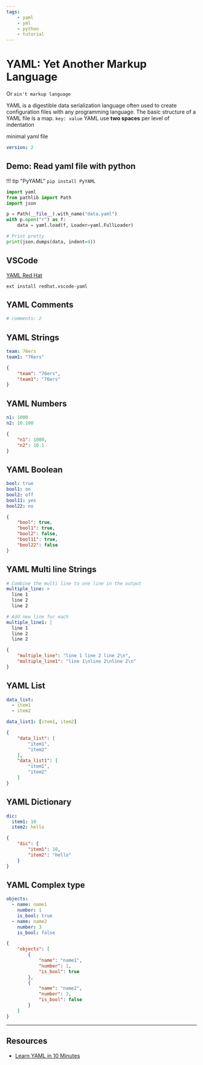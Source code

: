 ```yaml
---
tags: 
    - yaml
    - yml
    - python
    - tutorial
---
```


# YAML: Yet Another Markup Language
Or `ain't markup language`

YAML is a digestible data serialization language often used to create configuration files with any programming language.
The basic structure of a YAML file is a map. `key: value`
YAML use **two spaces** per level of indentation

minimal yaml file

```yaml
version: 2
```

## Demo: Read yaml file with python

!!! tip "PyYAML"
    ```
    pip install PyYAML
    ```
     
```python
import yaml
from pathlib import Path
import json

p = Path(__file__).with_name("data.yaml")
with p.open("r") as f:
    data = yaml.load(f, Loader=yaml.FullLoader)

# Print pretty
print(json.dumps(data, indent=4))
```

## VSCode
[YAML Red Hat](https://marketplace.visualstudio.com/items?itemName=redhat.vscode-yaml)

```
ext install redhat.vscode-yaml
```

## YAML Comments

```yaml
# comments: 2
```

## YAML Strings

```yaml
team: 76ers
team1: "76ers"
```

```json title="python parse result"
{
    "team": "76ers",
    "team1": "76ers"
}
```

## YAML Numbers

```yaml
n1: 1000
n2: 10.100
```

```json title="python parse result"
{
    "n1": 1000,
    "n2": 10.1
}
```

## YAML Boolean

```yaml
bool: true
bool1: on
bool2: off
bool11: yes
bool22: no
```

```json title="python parse result"
{
    "bool": true,
    "bool1": true,
    "bool2": false,
    "bool11": true,
    "bool22": false
}
```

## YAML Multi line Strings

```yaml
# Combine the multi line to one line in the output
multiple_line: >
  line 1
  line 2
  line 2

# Add new line for each 
multiple_line1: |
  line 1
  line 2
  line 2
```

```json title="python parse result"
{
    "multiple_line": "line 1 line 2 line 2\n",
    "multiple_line1": "line 1\nline 2\nline 2\n"
}
```

## YAML List

```yaml
data_list:
  - item1
  - item2

data_list1: [item1, item2]
```

```json title="python parse result"
{
    "data_list": [
        "item1",
        "item2"
    ],
    "data_list1": [
        "item1",
        "item2"
    ]
}
```

## YAML Dictionary

```yaml
dic:
  item1: 10
  item2: hello
```

```json title="python parse result"
{
    "dic": {
        "item1": 10,
        "item2": "hello"
    }
}
```

## YAML Complex type

```yaml title="list of objects"
objects:
  - name: name1
    number: 1
    is_bool: true
  - name: name2
    number: 3
    is_bool: false
```

```json title="python parse result"
{
    "objects": [
        {
            "name": "name1",
            "number": 1,
            "is_bool": true
        },
        {
            "name": "name2",
            "number": 3,
            "is_bool": false
        }
    ]
}
```

---

## Resources
- [Learn YAML in 10 Minutes](https://youtu.be/BEki_rsWu4E)